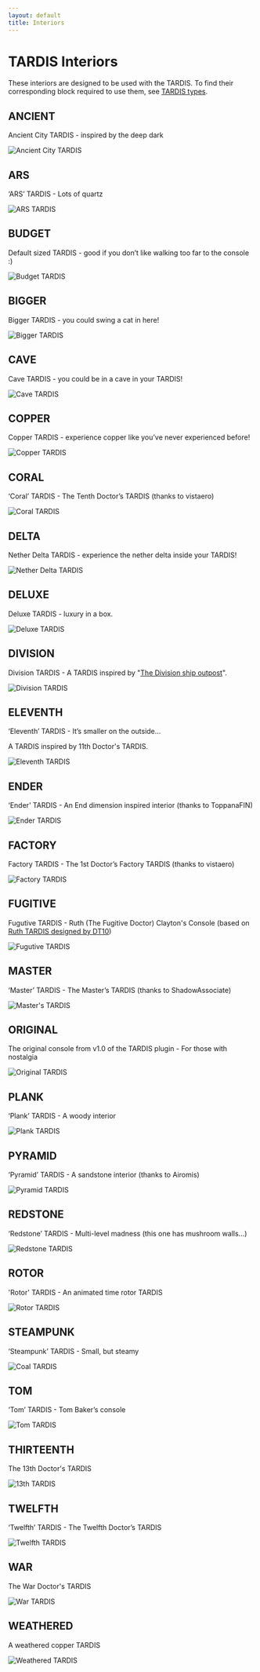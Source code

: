 ```yaml
---
layout: default
title: Interiors
---
```


# TARDIS Interiors

These interiors are designed to be used with the TARDIS.
To find their corresponding block required to use them, see [TARDIS types](creating-a-tardis#tardis-types).

## ANCIENT

Ancient City TARDIS - inspired by the deep dark

![Ancient City TARDIS](images/consoles/ancient.jpg)

## ARS

‘ARS’ TARDIS - Lots of quartz

![ARS TARDIS](images/consoles/ars.jpg)

## BUDGET

Default sized TARDIS - good if you don’t like walking too far to the console :)

![Budget TARDIS](images/consoles/budget.jpg)

## BIGGER

Bigger TARDIS - you could swing a cat in here!

![Bigger TARDIS](images/consoles/bigger.jpg)

## CAVE

Cave TARDIS - you could be in a cave in your TARDIS!

![Cave TARDIS](images/consoles/cave.jpg)

## COPPER

Copper TARDIS - experience copper like you’ve never experienced before!

![Copper TARDIS](images/consoles/copper.jpg)

## CORAL

‘Coral’ TARDIS - The Tenth Doctor’s TARDIS (thanks to vistaero)

![Coral TARDIS](images/consoles/coral.jpg)

## DELTA

Nether Delta TARDIS - experience the nether delta inside your TARDIS!

![Nether Delta TARDIS](images/consoles/delta.jpg)

## DELUXE

Deluxe TARDIS - luxury in a box.

![Deluxe TARDIS](images/consoles/deluxe.jpg)

## DIVISION

Division TARDIS - A TARDIS inspired by "[The Division ship outpost](https://tardis.fandom.com/wiki/The_Division)".

![Division TARDIS](images/consoles/division.jpg)

## ELEVENTH

‘Eleventh’ TARDIS - It’s smaller on the outside...

A TARDIS inspired by 11th Doctor's TARDIS.

![Eleventh TARDIS](images/consoles/eleventh.jpg)

## ENDER

‘Ender’ TARDIS - An End dimension inspired interior (thanks to ToppanaFIN)

![Ender TARDIS](images/consoles/ender.jpg)

## FACTORY

Factory TARDIS - The 1st Doctor’s Factory TARDIS (thanks to vistaero)

![Factory TARDIS](images/consoles/factory.jpg)

## FUGITIVE

Fugutive TARDIS - Ruth (The Fugitive Doctor) Clayton's Console
(based on [Ruth TARDIS designed by DT10](https://www.youtube.com/watch?v=aykwXVemSs8))

![Fugutive TARDIS](images/consoles/fugitive_vanilla.jpg)

## MASTER

‘Master’ TARDIS - The Master’s TARDIS (thanks to ShadowAssociate)

![Master's TARDIS](images/consoles/master.jpg)

## ORIGINAL

The original console from v1.0 of the TARDIS plugin - For those with nostalgia

![Original TARDIS](images/consoles/original.jpg)

## PLANK

‘Plank’ TARDIS - A woody interior

![Plank TARDIS](images/consoles/plank.jpg)

## PYRAMID

‘Pyramid’ TARDIS - A sandstone interior (thanks to Airomis)

![Pyramid TARDIS](images/consoles/pyramid.jpg)

## REDSTONE

‘Redstone’ TARDIS - Multi-level madness (this one has mushroom walls...)

![Redstone TARDIS](images/consoles/redstone.jpg)

## ROTOR

'Rotor' TARDIS - An animated time rotor TARDIS

![Rotor TARDIS](images/consoles/rotor.jpg)

## STEAMPUNK

‘Steampunk’ TARDIS - Small, but steamy

![Coal TARDIS](images/consoles/steampunk.jpg)

## TOM

‘Tom’ TARDIS - Tom Baker’s console

![Tom TARDIS](images/consoles/tom.jpg)

## THIRTEENTH

The 13th Doctor's TARDIS

![13th TARDIS](images/consoles/thirteenth.jpg)

## TWELFTH

‘Twelfth’ TARDIS - The Twelfth Doctor’s TARDIS

![Twelfth TARDIS](images/consoles/twelfth.jpg)

## WAR

The War Doctor's TARDIS

![War TARDIS](images/consoles/war.jpg)

## WEATHERED

A weathered copper TARDIS

![Weathered TARDIS](images/consoles/weathered.jpg)
